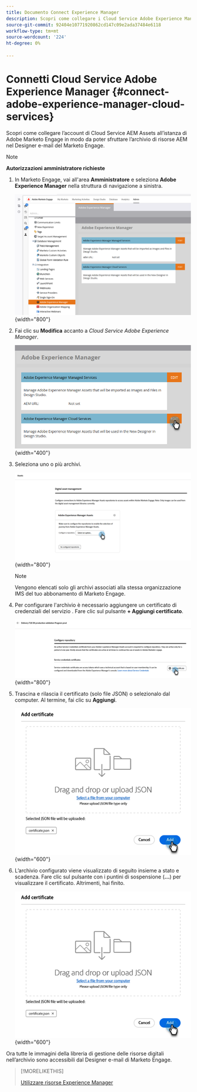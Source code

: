 ```yaml
---
title: Documento Connect Experience Manager
description: Scopri come collegare i Cloud Service Adobe Experience Manager a Adobe Marketo Engage per sfruttare le risorse AEM.
source-git-commit: 92404e10771920862cd147c09e2ada37484e6118
workflow-type: tm+mt
source-wordcount: '224'
ht-degree: 0%

---
```


# Connetti Cloud Service Adobe Experience Manager {#connect-adobe-experience-manager-cloud-services}

Scopri come collegare l’account di Cloud Service AEM Assets all’istanza di Adobe Marketo Engage in modo da poter sfruttare l’archivio di risorse AEM nel Designer e-mail del Marketo Engage.

>[!NOTE]
>
>**Autorizzazioni amministratore richieste**

1. In Marketo Engage, vai all&#39;area **Amministratore** e seleziona **Adobe Experience Manager** nella struttura di navigazione a sinistra.

   ![Seleziona Adobe Experience Manager nella sezione Amministratore](assets/connect-adobe-experience-manager-cloud-services-1.png){width="800"}

1. Fai clic su **Modifica** accanto a _Cloud Service Adobe Experience Manager_.

   ![Fare clic su MODIFICA](assets/connect-adobe-experience-manager-cloud-services-2.png){width="400"}

1. Seleziona uno o più archivi.

   ![Selezionare un repository](assets/connect-adobe-experience-manager-cloud-services-3.png){width="800"}

   >[!NOTE]
   >
   >Vengono elencati solo gli archivi associati alla stessa organizzazione IMS del tuo abbonamento di Marketo Engage.

1. Per configurare l&#39;archivio è necessario aggiungere un certificato di credenziali del servizio [](https://experienceleague.adobe.com/it/docs/experience-manager-learn/getting-started-with-aem-headless/authentication/service-credentials). Fare clic sul pulsante **+ Aggiungi certificato**.

   ![Aggiungi un certificato](assets/connect-adobe-experience-manager-cloud-services-4.png){width="800"}

1. Trascina e rilascia il certificato (solo file JSON) o selezionalo dal computer. Al termine, fai clic su **Aggiungi**.

   ![Individua il certificato nel computer](assets/connect-adobe-experience-manager-cloud-services-5.png){width="600"}

1. L’archivio configurato viene visualizzato di seguito insieme a stato e scadenza. Fare clic sul pulsante con i puntini di sospensione (**...**) per visualizzare il certificato. Altrimenti, hai finito.

   ![Certificato aggiunto](assets/connect-adobe-experience-manager-cloud-services-5.png){width="600"}

Ora tutte le immagini della libreria di gestione delle risorse digitali nell’archivio sono accessibili dal Designer e-mail di Marketo Engage.

>[!MORELIKETHIS]
>
>[Utilizzare risorse Experience Manager](/help/marketo/product-docs/email-marketing/email-designer/aem-assets.md)

